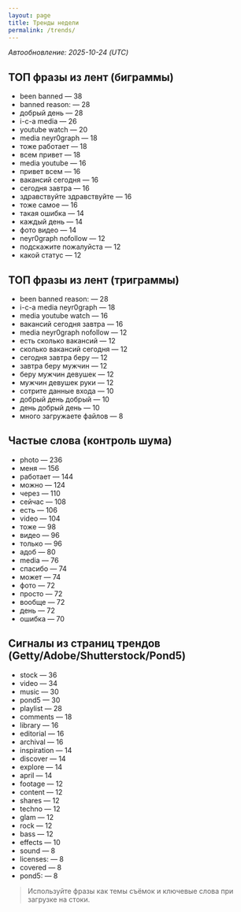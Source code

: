 ```yaml
---
layout: page
title: Тренды недели
permalink: /trends/
---
```


_Автообновление: 2025-10-24 (UTC)_

## ТОП фразы из лент (биграммы)
- been banned — 38
- banned reason: — 28
- добрый день — 28
- i-c-a media — 26
- youtube watch — 20
- media neyr0graph — 18
- тоже работает — 18
- всем привет — 18
- media youtube — 16
- привет всем — 16
- вакансий сегодня — 16
- сегодня завтра — 16
- здравствуйте здравствуйте — 16
- тоже самое — 16
- такая ошибка — 14
- каждый день — 14
- фото видео — 14
- neyr0graph nofollow — 12
- подскажите пожалуйста — 12
- какой статус — 12

## ТОП фразы из лент (триграммы)
- been banned reason: — 28
- i-c-a media neyr0graph — 18
- media youtube watch — 16
- вакансий сегодня завтра — 16
- media neyr0graph nofollow — 12
- есть сколько вакансий — 12
- сколько вакансий сегодня — 12
- сегодня завтра беру — 12
- завтра беру мужчин — 12
- беру мужчин девушек — 12
- мужчин девушек руки — 12
- сотрите данные входа — 10
- добрый день добрый — 10
- день добрый день — 10
- много загружаете файлов — 8

## Частые слова (контроль шума)
- photo — 236
- меня — 156
- работает — 144
- можно — 124
- через — 110
- сейчас — 108
- есть — 106
- video — 104
- тоже — 98
- видео — 96
- только — 96
- адоб — 80
- media — 76
- спасибо — 74
- может — 74
- фото — 72
- просто — 72
- вообще — 72
- день — 72
- ошибка — 70

## Сигналы из страниц трендов (Getty/Adobe/Shutterstock/Pond5)
- stock — 36
- video — 34
- music — 30
- pond5 — 30
- playlist — 28
- comments — 18
- library — 16
- editorial — 16
- archival — 16
- inspiration — 14
- discover — 14
- explore — 14
- april — 14
- footage — 12
- content — 12
- shares — 12
- techno — 12
- glam — 12
- rock — 12
- bass — 12
- effects — 10
- sound — 8
- licenses: — 8
- covered — 8
- pond5: — 8

> Используйте фразы как темы съёмок и ключевые слова при загрузке на стоки.
